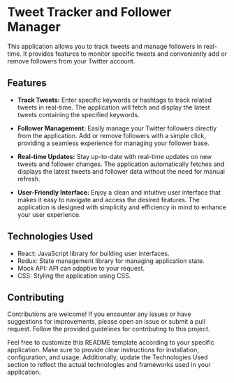 # Tweet Tracker and Follower Manager

This application allows you to track tweets and manage followers in real-time.
It provides features to monitor specific tweets and conveniently add or remove
followers from your Twitter account.

## Features

- **Track Tweets:** Enter specific keywords or hashtags to track related tweets
  in real-time. The application will fetch and display the latest tweets
  containing the specified keywords.

- **Follower Management:** Easily manage your Twitter followers directly from
  the application. Add or remove followers with a simple click, providing a
  seamless experience for managing your follower base.

- **Real-time Updates:** Stay up-to-date with real-time updates on new tweets
  and follower changes. The application automatically fetches and displays the
  latest tweets and follower data without the need for manual refresh.

- **User-Friendly Interface:** Enjoy a clean and intuitive user interface that
  makes it easy to navigate and access the desired features. The application is
  designed with simplicity and efficiency in mind to enhance your user
  experience.

## Technologies Used

- React: JavaScript library for building user interfaces.
- Redux: State management library for managing application state.
- Mock API: API can adaptive to your request.
- CSS: Styling the application using CSS.

## Contributing

Contributions are welcome! If you encounter any issues or have suggestions for
improvements, please open an issue or submit a pull request. Follow the provided
guidelines for contributing to this project.

Feel free to customize this README template according to your specific
application. Make sure to provide clear instructions for installation,
configuration, and usage. Additionally, update the Technologies Used section to
reflect the actual technologies and frameworks used in your application.
